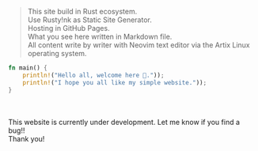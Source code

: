 > This site build in Rust ecosystem.
<br>Use Rusty!nk as Static Site Generator. 
<br>Hosting in GitHub Pages. 
<br>What you see here written in Markdown file.
<br>All content write by writer with Neovim text editor via the Artix Linux operating system.

```rust
fn main() {
    println!("Hello all, welcome here 👋."));
    println!("I hope you all like my simple website."));
}
```

<br><br>
This website is currently under development. Let me know if you find a bug!!
<br>Thank you!

